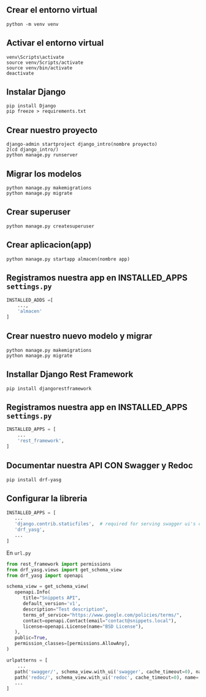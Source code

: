 ## Crear el entorno virtual
```
python -m venv venv
```

## Activar el entorno virtual

```
venv\Scripts\activate
source venv/Scripts/activate
source venv/bin/activate
deactivate
```
## Instalar Django
```
pip install Django
pip freeze > requirements.txt
```
## Crear nuestro proyecto
```
django-admin startproject django_intro(nombre proyecto)
2(cd django_intro/)
python manage.py runserver
```
## Migrar los modelos
```
python manage.py makemigrations
python manage.py migrate
```
## Crear superuser
```
python manage.py createsuperuser
```
## Crear aplicacion(app)
```
python manage.py startapp almacen(nombre app)
```
## Registramos nuestra app en INSTALLED_APPS `settings.py`

```python
INSTALLED_ADDS =[
    ...,
    'almacen'
]
```
## Crear nuestro nuevo modelo y migrar
```
python manage.py makemigrations
python manage.py migrate
```
## Installar Django Rest Framework
```
pip install djangorestframework
```
## Registramos nuestra app en INSTALLED_APPS `settings.py`

```python
INSTALLED_APPS = [
    ...
    'rest_framework',
]
```
 ## Documentar nuestra API CON Swagger y Redoc
 ```
 pip install drf-yasg

 ```
## Configurar la libreria
```python
INSTALLED_APPS = [
   ...
   'django.contrib.staticfiles',  # required for serving swagger ui's css/js files
   'drf_yasg',
   ...
]
```
En `url.py`

```python
from rest_framework import permissions
from drf_yasg.views import get_schema_view
from drf_yasg import openapi

schema_view = get_schema_view(
   openapi.Info(
      title="Snippets API",
      default_version='v1',
      description="Test description",
      terms_of_service="https://www.google.com/policies/terms/",
      contact=openapi.Contact(email="contact@snippets.local"),
      license=openapi.License(name="BSD License"),
   ),
   public=True,
   permission_classes=[permissions.AllowAny],
)

urlpatterns = [
    ...
   path('swagger/', schema_view.with_ui('swagger', cache_timeout=0), name='schema-swagger-ui'),
   path('redoc/', schema_view.with_ui('redoc', cache_timeout=0), name='schema-redoc'),
   ...
]
```


